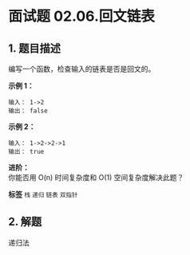 # 面试题 02.06.回文链表

## 1. 题目描述

编写一个函数，检查输入的链表是否是回文的。

 **示例 1：** 

```
输入： 1->2
输出： false 
```
 **示例 2：** 

```
输入： 1->2->2->1
输出： true 
```

 **进阶：** <br>
你能否用 O(n) 时间复杂度和 O(1) 空间复杂度解决此题？

 
**标签**
`栈` `递归` `链表` `双指针` 


## 2. 解题
递归法

